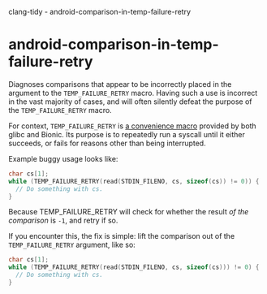 clang-tidy - android-comparison-in-temp-failure-retry

</div>

# android-comparison-in-temp-failure-retry

Diagnoses comparisons that appear to be incorrectly placed in the
argument to the `TEMP_FAILURE_RETRY` macro. Having such a use is
incorrect in the vast majority of cases, and will often silently defeat
the purpose of the `TEMP_FAILURE_RETRY` macro.

For context, `TEMP_FAILURE_RETRY` is [a convenience
macro](https://www.gnu.org/software/libc/manual/html_node/Interrupted-Primitives.html)
provided by both glibc and Bionic. Its purpose is to repeatedly run a
syscall until it either succeeds, or fails for reasons other than being
interrupted.

Example buggy usage looks like:

``` c
char cs[1];
while (TEMP_FAILURE_RETRY(read(STDIN_FILENO, cs, sizeof(cs)) != 0)) {
  // Do something with cs.
}
```

Because TEMP_FAILURE_RETRY will check for whether the result *of the
comparison* is `-1`, and retry if so.

If you encounter this, the fix is simple: lift the comparison out of the
`TEMP_FAILURE_RETRY` argument, like so:

``` c
char cs[1];
while (TEMP_FAILURE_RETRY(read(STDIN_FILENO, cs, sizeof(cs))) != 0) {
  // Do something with cs.
}
```

